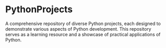 # PythonProjects
A comprehensive repository of diverse Python projects, each designed to demonstrate various aspects of Python development. This repository serves as a learning resource and a showcase of practical applications of Python.
